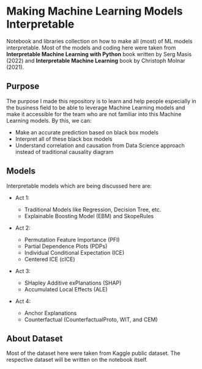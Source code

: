 # Making Machine Learning Models Interpretable

Notebook and libraries collection on how to make all (most) of ML models interpretable. Most of the models and coding here were taken from **Interpretable Machine Learning with Python** book written by Serg Masis (2022) and **Interpretable Machine Learning** book by Christoph Molnar (2021).

## Purpose

The purpose I made this repository is to learn and help people especially in the business field to be able to leverage Machine Learning models and make it accessible for the team who are not familiar into this Machine Learning models. By this, we can:

- Make an accurate prediction based on black box models
- Interpret all of these black box models
- Understand correlation and causation from Data Science approach instead of traditional causality diagram

## Models

Interpretable models which are being discussed here are:

- Act 1:
  - Traditional Models like Regression, Decision Tree, etc.
  - Explainable Boosting Model (EBM) and SkopeRules
    
- Act 2:
  - Permutation Feature Importance (PFI)
  - Partial Dependence Plots (PDPs)
  - Individual Conditional Expectation (ICE)
  - Centered ICE (cICE)
    
- Act 3:
  - SHapley Additive exPlanations (SHAP)
  - Accumulated Local Effects (ALE)
 
- Act 4:
  - Anchor Explanations
  - Counterfactual (CounterfactualProto, WIT, and CEM)

## About Dataset
 
Most of the dataset here were taken from Kaggle public dataset. The respective dataset will be written on the notebook itself.
